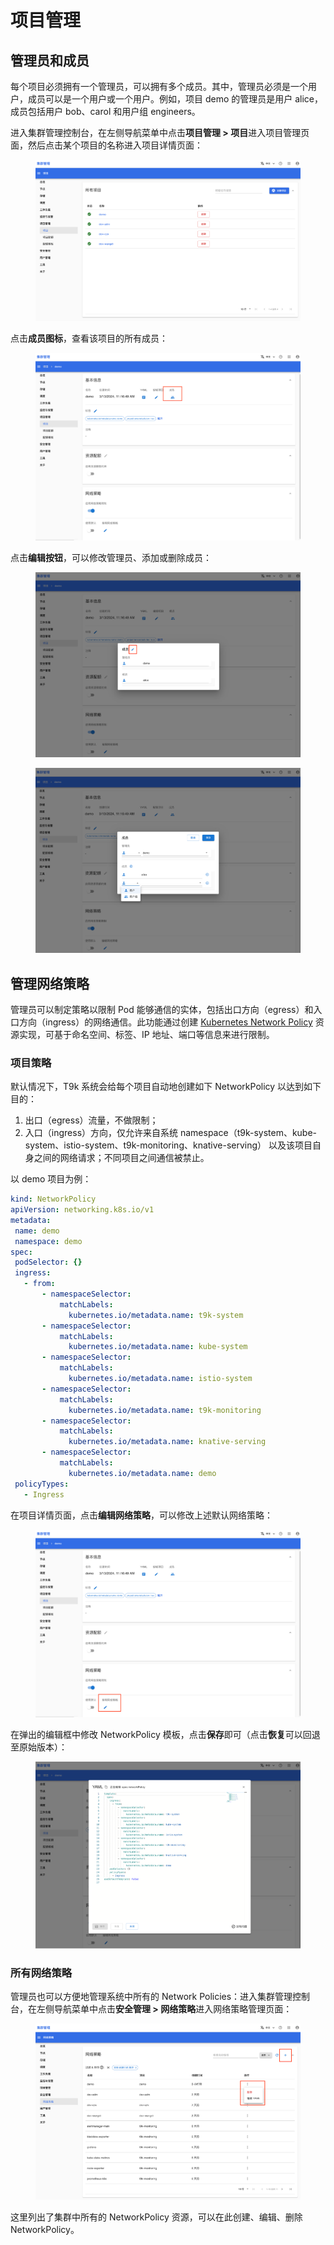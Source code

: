 # 项目管理

## 管理员和成员

每个项目必须拥有一个管理员，可以拥有多个成员。其中，管理员必须是一个用户，成员可以是一个用户或一个用户。例如，项目 demo 的管理员是用户 alice，成员包括用户 bob、carol 和用户组 engineers。

进入集群管理控制台，在左侧导航菜单中点击**项目管理 > 项目**进入项目管理页面，然后点击某个项目的名称进入项目详情页面：

<figure class="screenshot">
  <img alt="project-list" src="../assets/user-and-security-management/project-management/project-list.png" />
</figure>

点击**成员图标**，查看该项目的所有成员：

<figure class="screenshot">
  <img alt="project-detail-member" src="../assets/user-and-security-management/project-management/project-detail-member.png" />
</figure>

点击**编辑按钮**，可以修改管理员、添加或删除成员：

<figure class="screenshot">
  <img alt="project-member" src="../assets/user-and-security-management/project-management/project-member.png" />
</figure>

<figure class="screenshot">
  <img alt="edit-project-member" src="../assets/user-and-security-management/project-management/edit-project-member.png" />
</figure>

## 管理网络策略

管理员可以制定策略以限制 Pod 能够通信的实体，包括出口方向（egress）和入口方向（ingress）的网络通信。此功能通过创建 <a target="_blank" rel="noopener noreferrer" href="https://kubernetes.io/docs/concepts/services-networking/network-policies/">Kubernetes Network Policy</a> 资源实现，可基于命名空间、标签、IP 地址、端口等信息来进行限制。

### 项目策略

默认情况下，T9k 系统会给每个项目自动地创建如下 NetworkPolicy 以达到如下目的：

1. 出口（egress）流量，不做限制；
1. 入口（ingress）方向，仅允许来自系统 namespace（t9k-system、kube-system、istio-system、t9k-monitoring、knative-serving） 以及该项目自身之间的网络请求；不同项目之间通信被禁止。

以 demo 项目为例：

```yaml
kind: NetworkPolicy
apiVersion: networking.k8s.io/v1
metadata:
 name: demo
 namespace: demo
spec:
 podSelector: {}
 ingress:
   - from:
       - namespaceSelector:
           matchLabels:
             kubernetes.io/metadata.name: t9k-system
       - namespaceSelector:
           matchLabels:
             kubernetes.io/metadata.name: kube-system
       - namespaceSelector:
           matchLabels:
             kubernetes.io/metadata.name: istio-system
       - namespaceSelector:
           matchLabels:
             kubernetes.io/metadata.name: t9k-monitoring
       - namespaceSelector:
           matchLabels:
             kubernetes.io/metadata.name: knative-serving
       - namespaceSelector:
           matchLabels:
             kubernetes.io/metadata.name: demo
 policyTypes:
   - Ingress
```


在项目详情页面，点击**编辑网络策略**，可以修改上述默认网络策略：

<figure class="screenshot">
  <img alt="project-detail-network" src="../assets/user-and-security-management/project-management/project-detail-network.png" />
</figure>

在弹出的编辑框中修改 NetworkPolicy 模板，点击**保存**即可（点击**恢复**可以回退至原始版本）：

<figure class="screenshot">
  <img alt="edit-project-network" src="../assets/user-and-security-management/project-management/edit-project-network.png" />
</figure>

### 所有网络策略
管理员也可以方便地管理系统中所有的 Network Policies：进入集群管理控制台，在左侧导航菜单中点击**安全管理 > 网络策略**进入网络策略管理页面：

<figure class="screenshot">
  <img alt="network-policy" src="../assets/user-and-security-management/project-management/network-policy.png" />
</figure>

这里列出了集群中所有的 NetworkPolicy 资源，可以在此创建、编辑、删除 NetworkPolicy。
